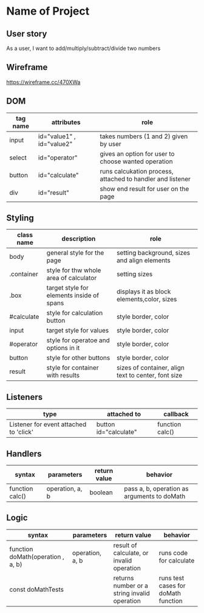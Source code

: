 # Name of Project

## User story

As a user, I want to add/multiply/subtract/divide two numbers

## Wireframe

https://wireframe.cc/470XWa

## DOM

| tag name | attributes | role |
| --- | --- | --- |
| input | id="value1" , id="value2" | takes numbers (1 and 2) given by user |
| select | id="operator" | gives an option for user to choose wanted operation |
| button | id="calculate" | runs calcukation process, attached to handler and listener |
| div | id="result" | show end result for user on the page |

## Styling

| class name | description | role |
| --- | --- | --- |
| body | general style for the page | setting background, sizes and align elements |
| .container | style for thw whole area of calculator | setting sizes |
| .box | target style for elements inside of spans | displays it as block elements,color, sizes |
| #calculate | style for calculation button | style border, color |
| input | target style for values  | style border, color |
| #operator | style for operatoe and options in it | style border, color |
| button | style for other buttons | style border, color |
| result | style for container with results | sizes of container, align text to center, font size |

## Listeners

| type | attached to | callback |
| --- | --- | --- |
| Listener for event attached to 'click' | button id="calculate" | function calc() |

## Handlers

| syntax | parameters | return value | behavior |
| --- | --- | --- | --- |
| function calc() | operation, a, b | boolean | pass a, b, operation as arguments to doMath |

## Logic

| syntax | parameters | return value | behavior |
| --- | --- | --- | --- |
| function doMath(operation , a, b) | operation, a, b | result of calculate, or invalid operation | runs code for calculate |
| const doMathTests | | returns number or a string invalid operation | runs test cases for doMath function |

